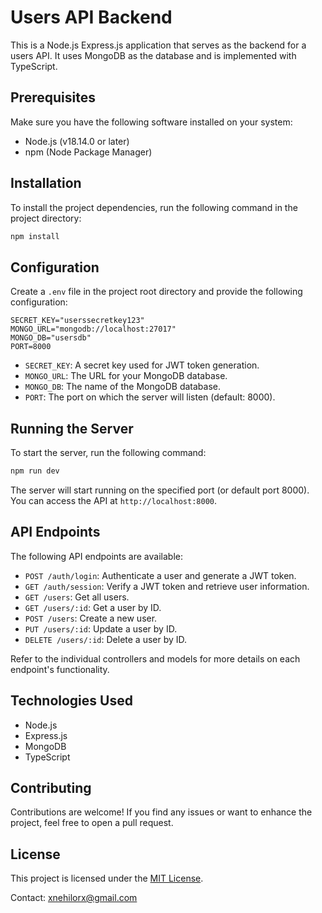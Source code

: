 # Users API Backend

This is a Node.js Express.js application that serves as the backend for a users API. It uses MongoDB as the database and is implemented with TypeScript.

## Prerequisites

Make sure you have the following software installed on your system:

- Node.js (v18.14.0 or later)
- npm (Node Package Manager)

## Installation

To install the project dependencies, run the following command in the project directory:

```bash
npm install
```

## Configuration

Create a `.env` file in the project root directory and provide the following configuration:

```plaintext
SECRET_KEY="userssecretkey123"
MONGO_URL="mongodb://localhost:27017"
MONGO_DB="usersdb"
PORT=8000
```

- `SECRET_KEY`: A secret key used for JWT token generation.
- `MONGO_URL`: The URL for your MongoDB database.
- `MONGO_DB`: The name of the MongoDB database.
- `PORT`: The port on which the server will listen (default: 8000).

## Running the Server

To start the server, run the following command:

```bash
npm run dev
```

The server will start running on the specified port (or default port 8000). You can access the API at `http://localhost:8000`.

## API Endpoints

The following API endpoints are available:

- `POST /auth/login`: Authenticate a user and generate a JWT token.
- `GET /auth/session`: Verify a JWT token and retrieve user information.
- `GET /users`: Get all users.
- `GET /users/:id`: Get a user by ID.
- `POST /users`: Create a new user.
- `PUT /users/:id`: Update a user by ID.
- `DELETE /users/:id`: Delete a user by ID.

Refer to the individual controllers and models for more details on each endpoint's functionality.

## Technologies Used

- Node.js
- Express.js
- MongoDB
- TypeScript

## Contributing

Contributions are welcome! If you find any issues or want to enhance the project, feel free to open a pull request.

## License

This project is licensed under the [MIT License](LICENSE).

Contact: xnehilorx@gmail.com
